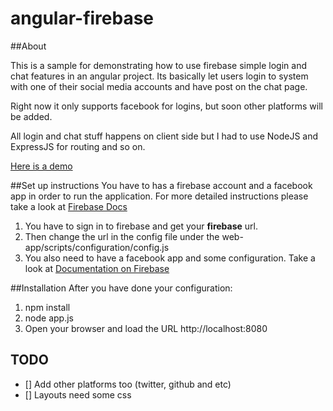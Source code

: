 angular-firebase
===========================================

##About 

This is a sample for demonstrating how to use firebase simple login and chat features in an angular project. 
Its basically let users login to system with one of their social media accounts and have post on the chat page.  

Right now it only supports facebook for logins, but soon other platforms will be added.

All login and chat stuff happens on client side but I had to use NodeJS and ExpressJS for routing and so on.

[Here is a demo](http://angularfire.aws.af.cm)

##Set up instructions
You have to has a firebase account and a facebook app in order to run the application.
For more detailed instructions please take a look at [Firebase Docs](https://www.firebase.com/docs/)
 
 1. You have to sign in to firebase and get your **firebase** url.
 2. Then change the url in the config file under the web-app/scripts/configuration/config.js
 3. You also need to have a facebook app and some configuration. Take a look at [Documentation on Firebase](https://www.firebase.com/docs/security/simple-login-facebook.html)

##Installation
After you have done your configuration:

1. npm install
2. node app.js
3. Open your browser and load the URL http://localhost:8080



## TODO
-  [] Add other platforms too (twitter, github and etc)
-  [] Layouts need some css
